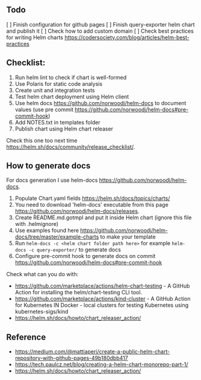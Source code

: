 
## Todo

[ ] Finish configuration for github pages
[ ] Finish query-exporter helm chart and publish it
[ ] Check how to add custom domain
[ ] Check best practices for writing Helm charts https://codersociety.com/blog/articles/helm-best-practices 

## Checklist:

1. Run helm lint to check if chart is well-formed
2. Use Polaris for static code analysis
3. Create unit and integration tests
4. Test helm chart deployment using Helm client
5. Use helm docs https://github.com/norwoodj/helm-docs to document values (use pre commit https://github.com/norwoodj/helm-docs#pre-commit-hook)
6. Add NOTES.txt in templates folder
7. Publish chart using Helm chart releaser

Check this one too next time https://helm.sh/docs/community/release_checklist/.

## How to generate docs

For docs generation I use helm-docs https://github.com/norwoodj/helm-docs.

1. Populate Chart.yaml fields https://helm.sh/docs/topics/charts/
2. You need to download 'helm-docs' executable from this page https://github.com/norwoodj/helm-docs/releases.
3. Create README.md.gotmpl and put it inside Helm chart (ignore this file with .helmignore)
4. Use examples found here https://github.com/norwoodj/helm-docs/tree/master/example-charts to make your template
5. Run ``helm-docs -c <helm chart folder path here>`` for example ``helm-docs -c query-exporter/`` to generate docs
6. Configure pre-commit hook to generate docs on commit https://github.com/norwoodj/helm-docs#pre-commit-hook


Check what can you do with:

* https://github.com/marketplace/actions/helm-chart-testing - A GitHub Action for installing the helm/chart-testing CLI tool.
* https://github.com/marketplace/actions/kind-cluster - A GitHub Action for Kubernetes IN Docker - local clusters for testing Kubernetes using kubernetes-sigs/kind
* https://helm.sh/docs/howto/chart_releaser_action/

## Reference

* https://medium.com/@mattiaperi/create-a-public-helm-chart-repository-with-github-pages-49b180dbb417
* https://tech.paulcz.net/blog/creating-a-helm-chart-monorepo-part-1/
* https://helm.sh/docs/howto/chart_releaser_action/

